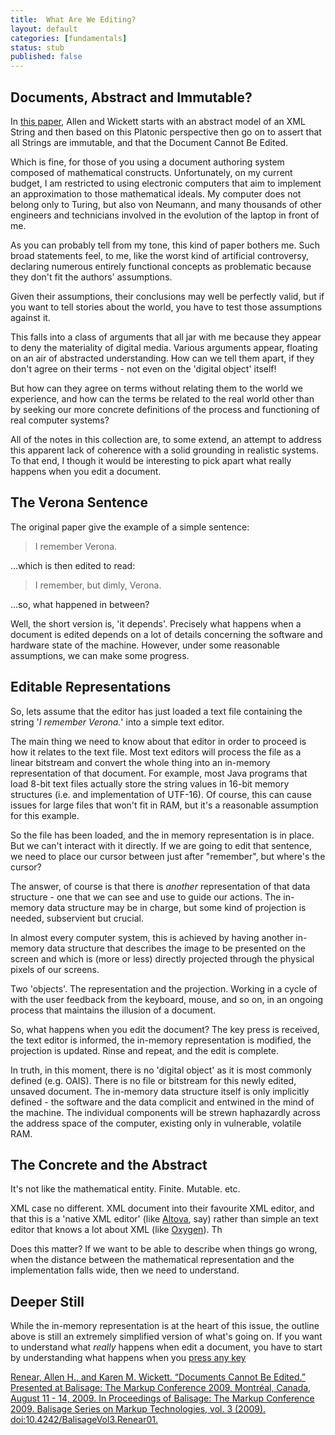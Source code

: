 ```yaml
---
title:  What Are We Editing?
layout: default
categories: [fundamentals]
status: stub
published: false
---
```


Documents, Abstract and Immutable?
----------------------------------

In [this paper][1], Allen and Wickett starts with an abstract model of an XML String and then based on this Platonic perspective then go on to assert that all Strings are immutable, and that the Document Cannot Be Edited.

Which is fine, for those of you using a document authoring system composed of mathematical constructs. Unfortunately, on my current budget, I am restricted to using electronic computers that aim to implement an approximation to those mathematical ideals. My computer does not belong only to Turing, but also von Neumann, and many thousands of other engineers and technicians involved in the evolution of the laptop in front of me.

As you can probably tell from my tone, this kind of paper bothers me. Such broad statements feel, to me, like the worst kind of artificial controversy, declaring numerous entirely functional concepts as problematic because they don't fit the authors' assumptions.

Given their assumptions, their conclusions may well be perfectly valid, but if you want to tell stories about the world, you have to test those assumptions against it.

This falls into a class of arguments that all jar with me because they appear to deny the materiality of digital media. Various arguments appear, floating on an air of abstracted understanding. How can we tell them apart, if they don't agree on their terms - not even on the 'digital object' itself! 

But how can they agree on terms without relating them to the world we experience, and how can the terms be related to the real world other than by seeking our more concrete definitions of the process and functioning of real computer systems?

All of the notes in this collection are, to some extend, an attempt to address this apparent lack of coherence with a solid grounding in realistic systems. To that end, I though it would be interesting to pick apart what really happens when you edit a document.


The Verona Sentence
-------------------

The original paper give the example of a simple sentence:

> I remember Verona.

...which is then edited to read:

> I remember, but dimly, Verona.

...so, what happened in between?

Well, the short version is, 'it depends'.  Precisely what happens when a document is edited depends on a lot of details concerning the software and hardware state of the machine. However, under some reasonable assumptions, we can make some progress.


Editable Representations
------------------------

So, lets assume that the editor has just loaded a text file containing the string '_I remember Verona._' into a simple text editor. 

The main thing we need to know about that editor in order to proceed is how it relates to the text file. Most text editors will process the file as a linear bitstream and convert the whole thing into an in-memory representation of that document. For example, most Java programs that load 8-bit text files actually store the string values in 16-bit memory structures (i.e. and implementation of UTF-16). Of course, this can cause issues for large files that won't fit in RAM, but it's a reasonable assumption for this example.

So the file has been loaded, and the in memory representation is in place. But we can't interact with it directly. If we are going to edit that sentence, we need to place our cursor between just after "remember", but where's the cursor?

The answer, of course is that there is _another_ representation of that data structure - one that we can see and use to guide our actions. The in-memory data structure may be in charge, but some kind of projection is needed, subservient but crucial.

In almost every computer system, this is achieved by having another in-memory data structure that describes the image to be presented on the screen and which is (more or less) directly projected through the physical pixels of our screens.

Two 'objects'. The representation and the projection. Working in a cycle of with the user feedback from the keyboard, mouse, and so on, in an ongoing process that maintains the illusion of a document.

So, what happens when you edit the document? The key press is received, the text editor is informed, the in-memory representation is modified, the projection is updated. Rinse and repeat, and the edit is complete.

In truth, in this moment, there is no 'digital object' as it is most commonly defined (e.g. OAIS). There is no file or bitstream for this newly edited, unsaved document. The in-memory data structure itself is only implicitly defined - the software and the data complicit and entwined in the mind of the machine. The individual components will be strewn haphazardly across the address space of the computer, existing only in vulnerable, volatile RAM.


The Concrete and the Abstract
-----------------------------

It's not like the mathematical entity. Finite. Mutable. etc.

XML case no different.
XML document into their favourite XML editor, and that this is a 'native XML editor' (like [Altova][2], say) rather than simple an text editor that knows a lot about XML (like [Oxygen][3]). Th

Does this matter? If we want to be able to describe when things go wrong, when the distance between the mathematical representation and the implementation falls wide, then we need to understand.

Deeper Still
------------

While the in-memory representation is at the heart of this issue, the outline above is still an extremely simplified version of what's going on. If you want to understand what *really* happens when edit a document, you have to start by understanding what happens when you [press any key][4]

[Renear, Allen H., and Karen M. Wickett. “Documents Cannot Be Edited.” Presented at Balisage: The Markup Conference 2009, Montréal, Canada, August 11 - 14, 2009. In Proceedings of Balisage: The Markup Conference 2009. Balisage Series on Markup Technologies, vol. 3 (2009). doi:10.4242/BalisageVol3.Renear01.][1]

[1]: http://www.balisage.net/Proceedings/vol3/html/Renear01/BalisageVol3-Renear01.html
[2]: http://www.altova.com/xml-editor/
[3]: http://www.oxygenxml.com/
[4]: Press+Any+Key.html

